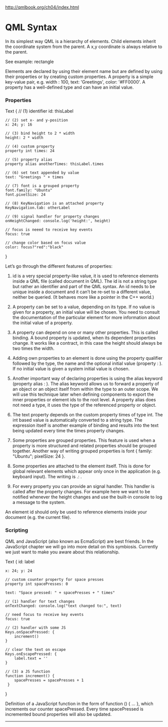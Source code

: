 
http://qmlbook.org/ch04/index.html


# QML Syntax

In its simplest way QML is a hierarchy of elements. Child elements inherit the
coordinate system from the parent. A x,y coordinate is always relative to the
parent.

See example: rectangle


Elements are declared by using their element name but are defined by using their
properties or by creating custom properties. A property is a simple key-value
pair, e.g. width : 100, text: 'Greetings', color: '#FF0000'. A property has a
well-defined type and can have an initial value.


### Properties

<!-- code start -->
Text {
    // (1) identifier
    id: thisLabel

    // (2) set x- and y-position
    x: 24; y: 16

    // (3) bind height to 2 * width
    height: 2 * width

    // (4) custom property
    property int times: 24

    // (5) property alias
    property alias anotherTimes: thisLabel.times

    // (6) set text appended by value
    text: "Greetings " + times

    // (7) font is a grouped property
    font.family: "Ubuntu"
    font.pixelSize: 24

    // (8) KeyNavigation is an attached property
    KeyNavigation.tab: otherLabel

    // (9) signal handler for property changes
    onHeightChanged: console.log('height:', height)

    // focus is neeed to receive key events
    focus: true

    // change color based on focus value
    color: focus?"red":"black"

}
<!-- code end -->


Let’s go through the different features of properties:

1. id is a very special property-like value, it is used to reference elements
   inside a QML file (called document in QML). The id is not a string type but
   rather an identifier and part of the QML syntax. An id needs to be unique
   inside a document and it can’t be re-set to a different value, neither be
   queried. (It behaves more like a pointer in the C++ world.)

2. A property can be set to a value, depending on its type. If no value is given
   for a property, an initial value will be chosen. You need to consult the
   documentation of the particular element for more information about the
   initial value of a property.

3. A property can depend on one or many other properties. This is called
   binding. A bound property is updated, when its dependent properties change.
   It works like a contract, in this case the height should always be two times
   the width.

4. Adding own properties to an element is done using the property qualifier
   followed by the type, the name and the optional initial value (property
   <type> <name> : <value>). If no initial value is given a system initial value
   is chosen.

5. Another important way of declaring properties is using the alias keyword
   (property alias <name> : <reference>). The alias keyword allows us to forward
   a property of an object or an object itself from within the type to an outer
   scope. We will use this technique later when defining components to export
   the inner properties or element ids to the root level. A property alias does
   not need a type, it uses the type of the referenced property or object.

6. The text property depends on the custom property times of type int. The int
   based value is automatically converted to a string type. The expression
   itself is another example of binding and results into the text being updated
   every time the times property changes.

7. Some properties are grouped properties. This feature is used when a property
   is more structured and related properties should be grouped together. Another
   way of writing grouped properties is font { family: "Ubuntu"; pixelSize: 24 }.

8. Some properties are attached to the element itself. This is done for global
   relevant elements which appear only once in the application (e.g. keyboard
   input). The writing is <Element>.<property>: <value>.

9. For every property you can provide an signal handler. This handler is called
   after the property changes. For example here we want to be notified whenever
   the height changes and use the built-in console to log a message to the
   system.


An element id should only be used to reference elements inside your document
(e.g. the current file). 


### Scripting

QML and JavaScript (also known as EcmaScript) are best friends. In the
JavaScript chapter we will go into more detail on this symbiosis. Currently we
just want to make you aware about this relationship.


<!-- code start -->
Text {
    id: label

    x: 24; y: 24

    // custom counter property for space presses
    property int spacePresses: 0

    text: "Space pressed: " + spacePresses + " times"

    // (1) handler for text changes
    onTextChanged: console.log("text changed to:", text)

    // need focus to receive key events
    focus: true

    // (2) handler with some JS
    Keys.onSpacePressed: {
        increment()
    }

    // clear the text on escape
    Keys.onEscapePressed: {
        label.text = ''
    }

    // (3) a JS function
    function increment() {
        spacePresses = spacePresses + 1
     }

}
<!-- code end -->


Definition of a JavaScript function in the form of
function <name>(<parameters>) { ... },
which increments our counter spacePressed. Every time spacePressed is
incremented bound properties will also be updated.


--------------------------------------------------------------------------------



